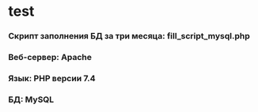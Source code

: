 # test
### Скрипт заполнения БД за три месяца: fill_script_mysql.php
### Веб-сервер: Apache
### Язык: PHP версии 7.4
### БД: MySQL
